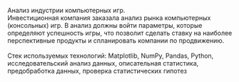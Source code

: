 Анализ индустрии компьютерных игр.<br>
Инвестиционная компания заказала анализ рынка компьютерных (консольных) игр. В анализ должны войти параметры, которые определяют успешность игры, что позволит сделать ставку на наиболее перспективные продукты и спланировать компании по продвижению.<br>
<br>
Стек используемых технологий:
Matplotlib, NumPy, Pandas, Python, исследовательский анализ данных, описательная статистика, предобработка данных, проверка статистических гипотез
